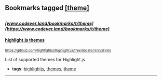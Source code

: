 ## Bookmarks tagged [[theme]](https://www.codever.land/search?q=[theme])

_<sup><sup>[www.codever.land/bookmarks/t/theme](https://www.codever.land/bookmarks/t/theme)</sup></sup>_
---
#### [highlight.js themes ](https://github.com/highlightjs/highlight.js/tree/master/src/styles)
_<sup>https://github.com/highlightjs/highlight.js/tree/master/src/styles</sup>_

List of supported themes for Highlight.js
* **tags**: [highlightjs](../tagged/highlightjs.md), [themes](../tagged/themes.md), [theme](../tagged/theme.md)
---
